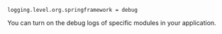 
```properties
logging.level.org.springframework = debug
```

You can turn on the debug logs of specific modules in your application.
